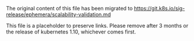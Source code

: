 The original content of this file has been migrated to https://git.k8s.io/sig-release/ephemera/scalability-validation.md

This file is a placeholder to preserve links.  Please remove after 3 months or the release of kubernetes 1.10, whichever comes first.
